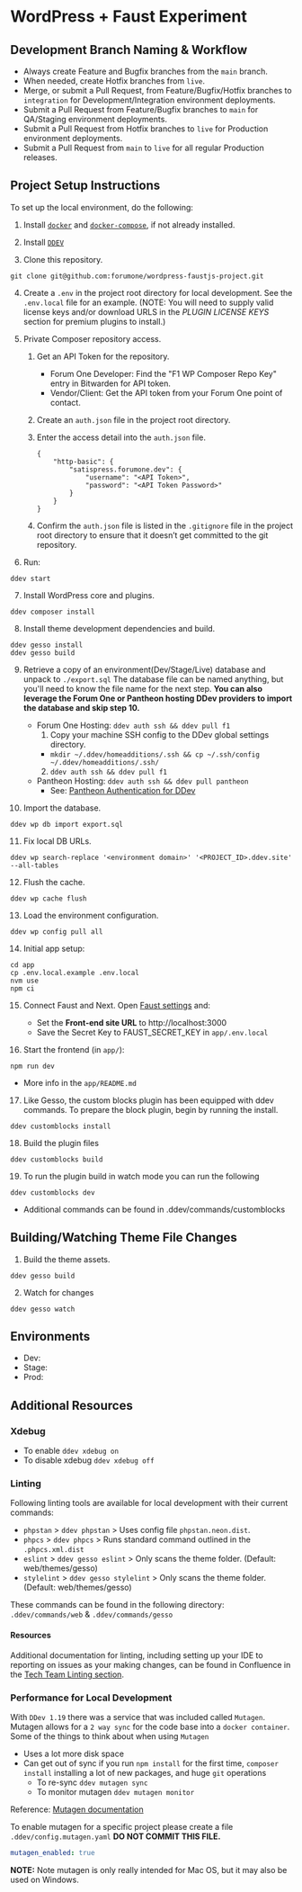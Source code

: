 # WordPress + Faust Experiment

## Development Branch Naming & Workflow

- Always create Feature and Bugfix branches from the `main` branch.
- When needed, create Hotfix branches from `live`.
- Merge, or submit a Pull Request, from Feature/Bugfix/Hotfix branches to `integration` for Development/Integration environment deployments.
- Submit a Pull Request from Feature/Bugfix branches to `main` for QA/Staging environment deployments.
- Submit a Pull Request from Hotfix branches to `live` for Production environment deployments.
- Submit a Pull Request from `main` to `live` for all regular Production releases.

## Project Setup Instructions

To set up the local environment, do the following:

1. Install [`docker`](https://docs.docker.com/install/) and [`docker-compose`](https://docs.docker.com/compose/install/), if not already installed.

2. Install [`DDEV`](https://ddev.readthedocs.io/en/stable/#installation)

3. Clone this repository.
```
git clone git@github.com:forumone/wordpress-faustjs-project.git
```

4. Create a `.env` in the project root directory for local development. See the `.env.local` file for an example. (NOTE: You will need to supply valid license keys and/or download URLS in the *PLUGIN LICENSE KEYS* section for premium plugins to install.)

5. Private Composer repository access.

    1. Get an API Token for the repository.
        - Forum One Developer: Find the "F1 WP Composer Repo Key" entry in Bitwarden for API token.
        - Vendor/Client: Get the API token from your Forum One point of contact.
    2. Create an `auth.json` file in the project root directory.
    3. Enter the access detail into the `auth.json` file.

        ```
        {
            "http-basic": {
                "satispress.forumone.dev": {
                    "username": "<API Token>",
                    "password": "<API Token Password>"
                }
            }
        }
        ```

    4. Confirm the `auth.json` file is listed in the `.gitignore` file in the project root directory to ensure that it doesn’t get committed to the git repository.

6. Run:
```
ddev start
```

7. Install WordPress core and plugins.
```
ddev composer install
```

8. Install theme development dependencies and build.
```
ddev gesso install
ddev gesso build
```

9. Retrieve a copy of an environment(Dev/Stage/Live) database and unpack to `./export.sql` The database file can be named anything, but you'll need to know the file name for the next step. **You can also leverage the Forum One or Pantheon hosting DDev providers to import the database and skip step 10.**

    - Forum One Hosting: `ddev auth ssh && ddev pull f1`
      1. Copy your machine SSH config to the DDev global settings directory.
        - `mkdir ~/.ddev/homeadditions/.ssh && cp ~/.ssh/config ~/.ddev/homeadditions/.ssh/`
      2. `ddev auth ssh && ddev pull f1`
    - Pantheon Hosting: `ddev auth ssh && ddev pull pantheon`
      -	See: [Pantheon Authentication for DDev](https://forumone.atlassian.net/wiki/spaces/TECH/pages/35749891/How-to+Using+Terminus+for+Pantheon+Sites#Authentication)

10. Import the database.
```
ddev wp db import export.sql
```

11. Fix local DB URLs.
```
ddev wp search-replace '<environment domain>' '<PROJECT_ID>.ddev.site' --all-tables
```

12. Flush the cache.
```
ddev wp cache flush
```

13. Load the environment configuration.
```
ddev wp config pull all
```

14. Initial app setup:
```
cd app
cp .env.local.example .env.local
nvm use
npm ci
```

15. Connect Faust and Next. Open [Faust settings](https://wordpress-faustjs-project.ddev.site/wp/wp-admin/options-general.php?page=faustwp-settings) and:

    - Set the **Front-end site URL** to http://localhost:3000
    - Save the Secret Key to FAUST_SECRET_KEY in `app/.env.local`

16. Start the frontend (in `app/`):
```
npm run dev
```

- More info in the `app/README.md`

17. Like Gesso, the custom blocks plugin has been equipped with ddev commands. To prepare the block plugin, begin by running the install.

```
ddev customblocks install
```

18. Build the plugin files
```
ddev customblocks build
```

19. To run the plugin build in watch mode you can run the following

```
ddev customblocks dev
```

- Additional commands can be found in .ddev/commands/customblocks

## Building/Watching Theme File Changes

1. Build the theme assets.
```
ddev gesso build
```
2. Watch for changes
```
ddev gesso watch
```

## Environments

- Dev:
- Stage:
- Prod:

## Additional Resources

### Xdebug

- To enable `ddev xdebug on`
- To disable xdebug `ddev xdebug off`

### Linting

Following linting tools are available for local development with their current commands:

- `phpstan` > `ddev phpstan` > Uses config file `phpstan.neon.dist`.
- `phpcs` > `ddev phpcs` > Runs standard command outlined in the `.phpcs.xml.dist`
- `eslint` > `ddev gesso eslint` > Only scans the theme folder. (Default: web/themes/gesso)
- `stylelint` > `ddev gesso stylelint` > Only scans the theme folder. (Default: web/themes/gesso)

These commands can be found in the following directory: `.ddev/commands/web` & `.ddev/commands/gesso`

#### Resources

Additional documentation for linting, including setting up your IDE to reporting on issues as your making changes, can be found in Confluence in the [Tech Team Linting section](https://forumone.atlassian.net/wiki/spaces/TECH/pages/32964621/Linting).

### Performance for Local Development

With `DDev 1.19` there was a service that was included called `Mutagen`. Mutagen allows for a `2 way sync` for the code base into a `docker container`.
Some of the things to think about when using `Mutagen`

- Uses a lot more disk space
- Can get out of sync if you run `npm install` for the first time, `composer install` installing a lot of new packages, and huge `git` operations
  - To re-sync `ddev mutagen sync`
  - To monitor mutagen `ddev mutagen monitor`

Reference: [Mutagen documentation](https://ddev.readthedocs.io/en/latest/users/install/performance/#filesystem-performance)

To enable mutagen for a specific project please create a file `.ddev/config.mutagen.yaml` **DO NOT COMMIT THIS FILE.**
 ```yaml
 mutagen_enabled: true
 ```
**NOTE:** Note mutagen is only really intended for Mac OS, but it may also be used on Windows.

